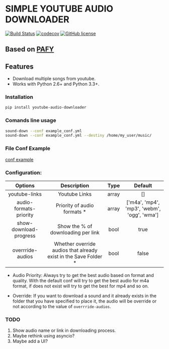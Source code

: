 # SIMPLE YOUTUBE AUDIO DOWNLOADER

[![Build Status](https://travis-ci.org/marcosschroh/youtube-audio-downloader.svg?branch=master)](https://travis-ci.org/marcosschroh/youtube-audio-downloader)
[![codecov](https://codecov.io/gh/dscovr/pyinstamation/branch/master/graph/badge.svg)](https://codecov.io/gh/marcosschroh/youtube-audio-downloader)
[![GitHub license](https://img.shields.io/github/license/marcosschroh/youtube-audio-downloader.svg)](https://github.com/marcosschroh/youtube-audio-downloader/blob/master/LICENSE)


## Based on [PAFY](https://github.com/mps-youtube/pafy)

## Features

* Download multiple songs from youtube.
* Works with Python 2.6+ and Python 3.3+.

### Installation

```sh
pip install youtube-audio-downloader
```

### Comands line usage

```sh
sound-down --conf example_conf.yml
sound-down --conf example_conf.yml --destiny /home/my_user/music/
```

### File Conf Example

[conf example](https://github.com/marcosschroh/youtube-audio-downloader/blob/master/examples/conf.yml)


### Configuration:


|    Options             |  Description                | Type  | Default |
|:----------------------:|:---------------------------:|:-----:|:-------:|
| youtube-links          | Youtube Links               | array |   []    |
| audio-formats-priority | Priority of audio formats * | array |  ['m4a', 'mp4', 'mp3', 'webm', 'ogg', 'wma'] |
| show-download-progress | Show the % of downloading per link  |  bool |   true  |
| overrride-audios       | Whether override audios that already exist in the Save Folder * | bool |  false  |




* Audio Priority: Always try to get the best audio based on format and quality. With the default conf will try to get the best audio for m4a format, if does not exist will try to get the best for mp4 and so on.

* Override: If you want to download a sound and it already exists in the folder that you have specified to place it, the audio will be override or not according to the value of `overrride-audios`.


### TODO

1. Show audio name or link in downloading process.
2. Maybe rethink using asyncio?
3. Maybe add a UI?
